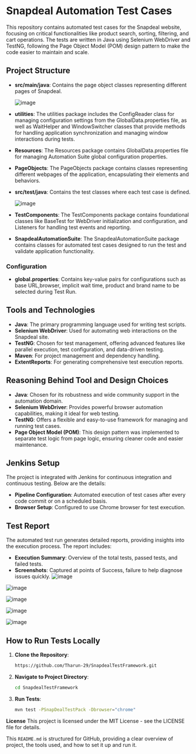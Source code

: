 # Snapdeal Automation Test Cases

This repository contains automated test cases for the Snapdeal website, focusing on critical functionalities like product search, sorting, filtering, and cart operations. The tests are written in Java using Selenium WebDriver and TestNG, following the Page Object Model (POM) design pattern to make the code easier to maintain and scale.

## Project Structure

- **src/main/java**: Contains the page object classes representing different pages of Snapdeal.
  
  ![image](https://github.com/user-attachments/assets/c37f6694-e13d-4f83-903c-fb6edf15910f)
- **utilities**: The utilities package includes the ConfigReader class for managing configuration settings from the GlobalData.properties file, as well as WaitHelper and WindowSwitcher classes that provide methods for handling application synchronization and managing window interactions during tests.
- **Resources**: The Resources package contains GlobalData.properties file for managing Automation Suite global configuration properties.
- **PageObjects**: The PageObjects package contains classes representing different webpages of the application, encapsulating their elements and behaviors.

- **src/test/java**: Contains the test classes where each test case is defined.

  ![image](https://github.com/user-attachments/assets/c51e7f51-3eb1-477c-9d49-32fb69e4a068)

- **TestComponents**: The TestComponents package contains foundational classes like BaseTest for WebDriver initialization and configuration, and Listeners for handling test events and reporting.
- **SnapdealAutomationSuite**: The SnapdealAutomationSuite package contains classes for automated test cases designed to run the test and validate application functionality.

### Configuration
- **global.properties**: Contains key-value pairs for configurations such as base URL,browser, implicit wait time, product and brand name to be selected during Test Run.

## Tools and Technologies

- **Java**: The primary programming language used for writing test scripts.
- **Selenium WebDriver**: Used for automating web interactions on the Snapdeal site.
- **TestNG**: Chosen for test management, offering advanced features like parallel execution, test configuration, and data-driven testing.
- **Maven**: For project management and dependency handling.
- **ExtentReports**: For generating comprehensive test execution reports.

## Reasoning Behind Tool and Design Choices

- **Java**: Chosen for its robustness and wide community support in the automation domain.
- **Selenium WebDriver**: Provides powerful browser automation capabilities, making it ideal for web testing.
- **TestNG**: Offers a flexible and easy-to-use framework for managing and running test cases.
- **Page Object Model (POM)**: This design pattern was implemented to separate test logic from page logic, ensuring cleaner code and easier maintenance.

## Jenkins Setup

The project is integrated with Jenkins for continuous integration and continuous testing. Below are the details:

- **Pipeline Configuration**: Automated execution of test cases after every code commit or on a scheduled basis.
- **Browser Setup**: Configured to use Chrome browser for test execution.


## Test Report

The automated test run generates detailed reports, providing insights into the execution process. The report includes:

- **Execution Summary**: Overview of the total tests, passed tests, and failed tests.
- **Screenshots**: Captured at points of Success, failure to help diagnose issues quickly.
![image](https://github.com/user-attachments/assets/a86c5874-2eb5-4ce5-9e39-2dc6e09d370b)

![image](https://github.com/user-attachments/assets/1f8b9fe2-dde2-4561-9c62-f729aaed8403)

![image](https://github.com/user-attachments/assets/9761f53a-dfdd-48dd-a8ff-7cdbc99b61cd)

![image](https://github.com/user-attachments/assets/9521fa01-cb89-4c41-9fb8-80a2a6c662d0)

![image](https://github.com/user-attachments/assets/3a6c224c-bc4b-438d-bcfc-056b4b58e314)


## How to Run Tests Locally

1. **Clone the Repository**:
   ```sh
   https://github.com/Tharun-29/SnapdealTestFramework.git
2. **Navigate to Project Directory**:
   ```sh
   cd SnapdealTestFramework
3. **Run Tests**:
   ```sh
   mvn test -PSnapDealTestPack -Dbrowser="chrome"

**License**
This project is licensed under the MIT License - see the LICENSE file for details.

This `README.md` is structured for GitHub, providing a clear overview of project, the tools used, and how to set it up and run it.


